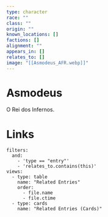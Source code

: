 ```yaml
---
type: character
race: ""
class: ""
origin: ""
known_locations: []
factions: []
alignment: ""
appears_in: []
relates_to: []
image: "[[Asmodeus_AFR.webp]]"
---
```

# Asmodeus

O Rei dos Infernos.

<!-- DYNAMIC:related-entries -->

# Links

```base
filters:
  and:
    - 'type == "entry"'
    - 'relates_to.contains(this)'
views:
  - type: table
    name: "Related Entries"
    order:
	  - file.name
      - file.ctime
  - type: cards
    name: "Related Entries (Cards)"
```

<!-- /DYNAMIC -->
